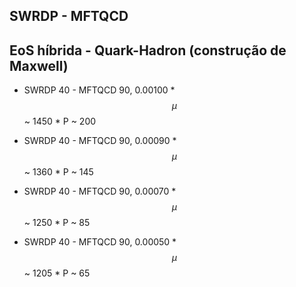 <script type="text/javascript" src="http://cdn.mathjax.org/mathjax/latest/MathJax.js?config=TeX-AMS-MML_HTMLorMML"></script>

## SWRDP - MFTQCD

## EoS híbrida - Quark-Hadron (construção de Maxwell)

* SWRDP 40 - MFTQCD 90, 0.00100
       * $$\mu$$  ~ 1450
       * P    ~  200

* SWRDP 40 - MFTQCD 90, 0.00090
       * $$\mu$$  ~ 1360
       * P    ~  145

* SWRDP 40 - MFTQCD 90, 0.00070
       * $$\mu$$  ~ 1250
       * P    ~   85

* SWRDP 40 - MFTQCD 90, 0.00050
       * $$\mu$$  ~ 1205
       * P    ~   65

